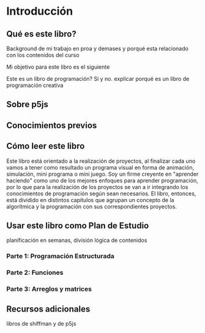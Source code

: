 # Introducción

## Qué es este libro?
Background de mi trabajo en proa y demases y porqué esta relacionado con los contenidos del curso

Mi objetivo para este libro es el siguiente

Este es un libro de programación? Si y no. explicar porqué es un libro de programación creativa

## Sobre p5js

## Conocimientos previos

## Cómo leer este libro
Este libro está orientado a la realización de proyectos, al finalizar cada uno vamos a tener como resultado un programa visual en forma de animación, simulación, mini programa o mini juego. Soy un firme creyente en "aprender haciendo" como uno de los mejores enfoques para aprender programación, por lo que para la realización de los proyectos se van a ir integrando los conocimientos de programación según sean necesarios. El libro, entonces, está dividido en distintos capítulos que agrupan un concepto de la algorítmica y la programación con sus correspondientes proyectos. 

<!-- Ampliar según como divida cada capítulo y cómo redacte los capítulos -->



## Usar este libro como Plan de Estudio
planificación en semanas, división lógica de contenidos
### Parte 1: Programación Estructurada

### Parte 2: Funciones

### Parte 3: Arreglos y matrices

## Recursos adicionales
libros de shiffman y de p5js